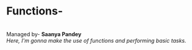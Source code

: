 # Functions-
<br>
Managed by- <b>Saanya Pandey</b>
<br>
<i>Here, I'm gonna make the use of functions and performing basic tasks.</i>
